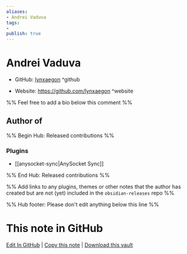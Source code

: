 ```yaml
---
aliases:
- Andrei Vaduva
tags:
- 
publish: true
---
```


# Andrei Vaduva

- GitHub: [lynxaegon](https://github.com/lynxaegon/) ^github
<!-- - Discord: `@` ^discord-->
- Website: <https://github.com/lynxaegon> ^website
<!-- - [[Publish sites|Publish site]]: <https://> ^publish-->

%% Feel free to add a bio below this comment %%


## Author of

%% Begin Hub: Released contributions %%
### Plugins
- [[anysocket-sync|AnySocket Sync]]

%% End Hub: Released contributions %%

%% Add links to any plugins, themes or other notes that the author has created but are not (yet) included in the `obsidian-releases` repo %%

<!--
### Unlisted plugins
-->

<!--
### Others
-->

<!--
## Sponsor this author
-->

<!-- - [[GitHub sponsors]]: [Sponsor @lynxaegon on GitHub Sponsors](https://github.com/sponsors/lynxaegon) ^github-sponsor-->
<!-- - [[Buy me a coffee]]: <https://> ^buy-me-a-coffee-->
<!-- - [[PayPal]]: <https://> ^paypal-->
<!-- - [[Patreon]]: <https://> ^patreon-->

<!--
## Follow this author
-->

<!-- - [[YouTube Channels|On YouTube]]: <https://> ^youtube-->
<!-- - Twitter: <https://> ^twitter-->
<!-- - ... -->

%% Hub footer: Please don't edit anything below this line %%

# This note in GitHub

<span class="git-footer">[Edit In GitHub](https://github.dev/obsidian-community/obsidian-hub/blob/main/01%20-%20Community/People/lynxaegon.md "git-hub-edit-note") | [Copy this note](https://raw.githubusercontent.com/obsidian-community/obsidian-hub/main/01%20-%20Community/People/lynxaegon.md "git-hub-copy-note") | [Download this vault](https://github.com/obsidian-community/obsidian-hub/archive/refs/heads/main.zip "git-hub-download-vault") </span>
